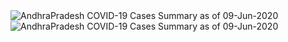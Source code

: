 
<img src="https://deepuhub.github.io/COVID-19/GraphsGenerated/09-Jun-2020/AndhraPradesh_09-Jun-2020.jpg" alt="AndhraPradesh COVID-19 Cases Summary as of 09-Jun-2020">
 <br>										  
<img src="https://deepuhub.github.io/COVID-19/GraphsGenerated/09-Jun-2020/Last24Hrs_AndhraPradesh_09-Jun-2020.jpg" alt="AndhraPradesh COVID-19 Cases Summary as of 09-Jun-2020">